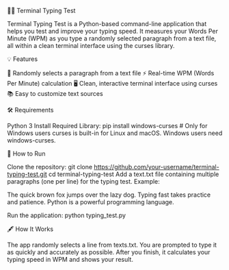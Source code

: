 🧑‍💻 Terminal Typing Test

Terminal Typing Test is a Python-based command-line application that helps you test and improve your typing speed. It measures your Words Per Minute (WPM) as you type a randomly selected paragraph from a text file, all within a clean terminal interface using the curses library.

💡 Features

🧾 Randomly selects a paragraph from a text file
⚡ Real-time WPM (Words Per Minute) calculation
🖥️ Clean, interactive terminal interface using curses
📚 Easy to customize text sources

🛠️ Requirements

Python 3
Install Required Library:
pip install windows-curses  # Only for Windows users
curses is built-in for Linux and macOS. Windows users need windows-curses.

🚀 How to Run

Clone the repository:
git clone https://github.com/your-username/terminal-typing-test.git
cd terminal-typing-test
Add a text.txt file containing multiple paragraphs (one per line) for the typing test.
Example:

The quick brown fox jumps over the lazy dog.
Typing fast takes practice and patience.
Python is a powerful programming language.

Run the application:
python typing_test.py

🖋️ How It Works

The app randomly selects a line from texts.txt.
You are prompted to type it as quickly and accurately as possible.
After you finish, it calculates your typing speed in WPM and shows your result.
